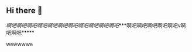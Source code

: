 ## Hi there 👋
*啊吧啊吧啊吧啊吧啊吧啊吧啊吧啊吧啊吧啊吧啊吧****啊吧啊吧啊吧啊吧啊吧v啊吧啊吧*****

wewwwwe

<!--
**admincmd-a/admincmd-a** is a ✨ _special_ ✨ repository because its `README.md` (this file) appears on your GitHub profile.

Here are some ideas to get you started:

- 🔭 I’m currently working on ...
- 🌱 I’m currently learning ...
- 👯 I’m looking to collaborate on ...
- 🤔 I’m looking for help with ...
- 💬 Ask me about ...
- 📫 How to reach me: ...
- 😄 Pronouns: ...
- ⚡ Fun fact: ...
-->
